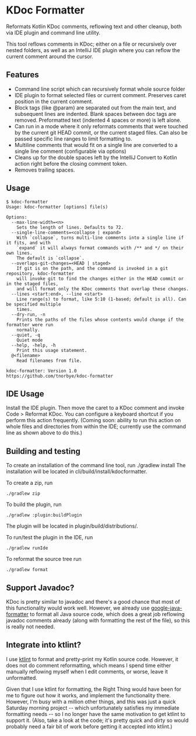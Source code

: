 KDoc Formatter
==============
Reformats Kotlin KDoc comments, reflowing text and other cleanup,
both via IDE plugin and command line utility.

This tool reflows comments in KDoc; either on a file or
recursively over nested folders, as well as an IntelliJ
IDE plugin where you can reflow the current comment around
the cursor.

Features
--------
* Command line script which can recursively format whole source folder
* IDE plugin to format selected files or current comment. Preserves
  caret position in the current comment.
* Block tags (like @param) are separated out from the main text,
  and subsequent lines are indented. Blank spaces between doc tags
  are removed. Preformatted text (indented 4 spaces or more) is left
  alone.
* Can run in a mode where it only reformats comments that were touched
  by the current git HEAD commit, or the current staged files. Can
  also be passed specific line ranges to limit formatting to.
* Multiline comments that would fit on a single line are converted
  to a single line comment (configurable via options)
* Cleans up for the double spaces  left by the IntelliJ Convert to
  Kotlin action right before  the closing comment token.
* Removes trailing spaces.

Usage
-----
```
$ kdoc-formatter
Usage: kdoc-formatter [options] file(s)

Options:
  --max-line-width=<n>
    Sets the length of lines. Defaults to 72.
  --single-line-comments=<collapse | expand>
    With `collapse`, turns multi-line comments into a single line if it fits, and with
    `expand` it will always format commands with /** and */ on their own lines.
    The default is `collapse`.
  --overlaps-git-changes=<HEAD | staged>
    If git is on the path, and the command is invoked in a git repository, kdoc-formatter
    will invoke git to find the changes either in the HEAD commit or in the staged files,
    and will format only the KDoc comments that overlap these changes.
  --lines <start:end>, --line <start>
    Line range(s) to format, like 5:10 (1-based; default is all). Can be specified multiple
    times.
  --dry-run, -n
    Prints the paths of the files whose contents would change if the formatter were run
    normally.
  --quiet, -q
    Quiet mode
  --help, -help, -h
    Print this usage statement.
  @<filename>
    Read filenames from file.

kdoc-formatter: Version 1.0
https://github.com/tnorbye/kdoc-formatter
```

IDE Usage
---------
Install the IDE plugin. Then move the caret to a KDoc comment and invoke
Code > Reformat KDoc. You can configure a keyboard shortcut if you perform
this action frequently. (Coming soon: ability to run this action on whole
files and directories from within the IDE; currently use the command line
as shown above to do this.)

Building and testing
--------------------
To create an installation of the command line tool, run
./gradlew install
The installation will be located in cli/build/install/kdocformatter.

To create a zip, run
```
./gradlew zip
```
To build the plugin, run
```
./gradlew :plugin:buildPlugin
```
The plugin will be located in plugin/build/distributions/.

To run/test the plugin in the IDE, run
```
./gradlew runIde
```

To reformat the source tree run
```
./gradlew format
```

Support Javadoc?
----------------
KDoc is pretty similar to javadoc and there's a good chance that most
of this functionality would work well. However, we already use
[google-java-formatter](https://github.com/google/google-java-format)
to format all Java source code, which does a great job reflowing
javadoc comments already (along with formatting the rest of the file),
so this is really not needed.

Integrate into ktlint?
----------------------
I use [ktlint](https://github.com/pinterest/ktlint) 
to format and pretty-print my Kotlin source code.  However,
it does not do comment reformatting, which means I spend time either
manually reflowing myself when I edit comments, or worse, leave it
unformatted.

Given that I use ktlint for formatting, the Right Thing would have
been for me to figure out how it works, and implement the
functionality there. However, I'm busy with a million other things,
and this was just a quick Saturday morning project -- which
unfortunately satisfies my immediate formatting needs -- so I no longer have
the same motivation to get ktlint to support it. (Also, take a look at
the code; it's pretty quick and dirty so would probably need a
fair bit of work before getting it accepted into ktlint.)

